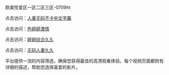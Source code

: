 欧美性爱区一区二区三区-0709ht

点击访问：<a href="https://heiliaowt0d7p.pages.dev">人妻无码不卡中文字幕</a>

点击访问：<a href="https://heiliaoga6s9v.pages.dev">色婷婷激情</a>

点击访问：<a href="https://heiliaoow5kzm.pages.dev">婷婷综合久久</a>

点击访问：<a href="https://heiliao2dmwwy.pages.dev">无码人妻久久</a>

平台提供一流的内容筛选，确保您获得最佳的高清观看体验。每个视频页面都附有详细的描述，帮助您选择喜爱的影片。

<span style="display:none;">[Canonical link](）</span>
